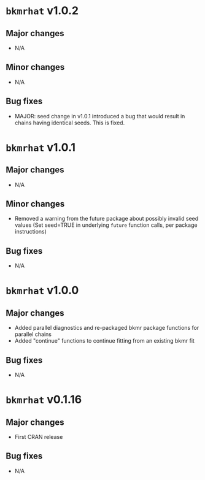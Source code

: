 # `bkmrhat` v1.0.2

## Major changes
- N/A

## Minor changes
- N/A

## Bug fixes
- MAJOR: seed change in v1.0.1 introduced a bug that would result in chains having identical seeds. This is fixed. 

# `bkmrhat` v1.0.1

## Major changes
- N/A

## Minor changes
- Removed a warning from the future package about possibly invalid seed values (Set seed=TRUE in underlying `future` function calls, per package instructions)

## Bug fixes
- N/A


# `bkmrhat` v1.0.0

## Major changes
- Added parallel diagnostics and re-packaged bkmr package functions for parallel chains
- Added "continue" functions to continue fitting from an existing bkmr fit

## Bug fixes
- N/A

# `bkmrhat` v0.1.16

## Major changes
- First CRAN release

## Bug fixes
- N/A
